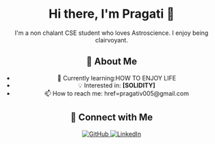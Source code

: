 <div align="center">
  <h1>Hi there, I'm Pragati 👋</h1>
  <p>
    I'm a non chalant CSE student who loves Astroscience.
    I enjoy being clairvoyant.
    
  </p>
  
  <h2>🚀 About Me</h2>
  <ul>
    <li>🌱 Currently learning:HOW TO ENJOY LIFE</li>
    <li>💡 Interested in: <strong>[SOLIDITY]</strong></li>
    <li>📫 How to reach me: <a>href=pragativ005@gmail.com</a></li>
  </ul>

  <h2>📌 Connect with Me</h2>
  <p>
    <a href="https://github.com/yourgithub" target="_blank">
      <img src="https://img.shields.io/badge/GitHub-333.svg?&style=for-the-badge&logo=github&logoColor=white" alt="GitHub" />
    </a>
    <a href="https://www.linkedin.com/in/" target="_blank">
      <img src="https://img.shields.io/badge/LinkedIn-0077B5.svg?&style=for-the-badge&logo=linkedin&logoColor=white" alt="LinkedIn" />
    </a>
  </p>
</div>

